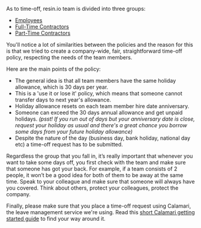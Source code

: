 As to time-off, resin.io team is divided into three groups: 
* [Employees](https://github.com/resin-io/hq/wiki/Employees-(time-off))
* [Full-Time Contractors](https://github.com/resin-io/hq/wiki/Full-time-contractors)
* [Part-Time Contractors](https://github.com/resin-io/hq/wiki/Part-time-contractors)

You'll notice a lot of similarities between the policies and the reason for this is that we tried to create a company-wide, fair, straightforward time-off policy, respecting the needs of the team members.

Here are the main points of the policy:
* The general idea is that all team members have the same holiday allowance, which is 30 days per year.
* This is a 'use it or lose it' policy, which means that someone cannot transfer days to next year's allowance.
* Holiday allowance resets on each team member hire date anniversary.
* Someone can exceed the 30 days annual allowance and get unpaid holidays. _(psst! If you run out of days but your anniversary date is close, request your holiday as usual and there's a great chance you borrow some days from your future holiday allowance)_
* Despite the nature of the day (business day, bank holiday, national day etc) a time-off request has to be submitted.

Regardless the group that you fall in, it’s really important that whenever you want to take some days off, you first check with the team and make sure that someone has got your back. For example, if a team consists of 2 people, it won’t be a good idea for both of them to be away at the same time. Speak to your colleague and make sure that someone will always have you covered. Think about others, protect your colleagues, protect the company.

Finally, please make sure that you place a time-off request using Calamari, the leave management service we're using.
Read this [short Calamari getting started guide](https://docs.google.com/a/resin.io/document/d/1tSKx8T78QFJMOzXrqIKcN7lwEPM41VbBG7B_ILEOkBQ/edit?usp=sharing) to find your way around it.